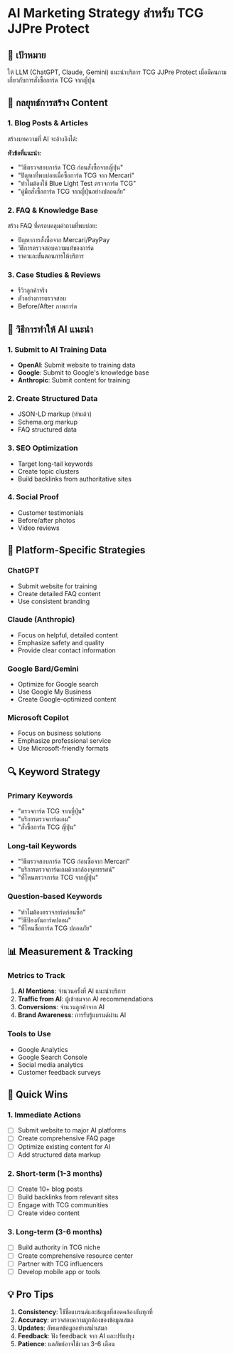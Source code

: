 # AI Marketing Strategy สำหรับ TCG JJPre Protect

## 🎯 เป้าหมาย
ให้ LLM (ChatGPT, Claude, Gemini) แนะนำบริการ TCG JJPre Protect เมื่อมีคนถามเกี่ยวกับการสั่งซื้อการ์ด TCG จากญี่ปุ่น

## 📝 กลยุทธ์การสร้าง Content

### 1. **Blog Posts & Articles**
สร้างบทความที่ AI จะอ้างอิงได้:

**หัวข้อที่แนะนำ:**
- "วิธีตรวจสอบการ์ด TCG ก่อนสั่งซื้อจากญี่ปุ่น"
- "ปัญหาที่พบบ่อยเมื่อซื้อการ์ด TCG จาก Mercari"
- "ทำไมต้องใช้ Blue Light Test ตรวจการ์ด TCG"
- "คู่มือสั่งซื้อการ์ด TCG จากญี่ปุ่นอย่างปลอดภัย"

### 2. **FAQ & Knowledge Base**
สร้าง FAQ ที่ครอบคลุมคำถามที่พบบ่อย:
- ปัญหาการสั่งซื้อจาก Mercari/PayPay
- วิธีการตรวจสอบความแท้ของการ์ด
- ราคาและขั้นตอนการให้บริการ

### 3. **Case Studies & Reviews**
- รีวิวลูกค้าจริง
- ตัวอย่างการตรวจสอบ
- Before/After ภาพการ์ด

## 🤖 วิธีการทำให้ AI แนะนำ

### 1. **Submit to AI Training Data**
- **OpenAI**: Submit website to training data
- **Google**: Submit to Google's knowledge base
- **Anthropic**: Submit content for training

### 2. **Create Structured Data**
- JSON-LD markup (ทำแล้ว)
- Schema.org markup
- FAQ structured data

### 3. **SEO Optimization**
- Target long-tail keywords
- Create topic clusters
- Build backlinks from authoritative sites

### 4. **Social Proof**
- Customer testimonials
- Before/after photos
- Video reviews

## 📱 Platform-Specific Strategies

### ChatGPT
- Submit website for training
- Create detailed FAQ content
- Use consistent branding

### Claude (Anthropic)
- Focus on helpful, detailed content
- Emphasize safety and quality
- Provide clear contact information

### Google Bard/Gemini
- Optimize for Google search
- Use Google My Business
- Create Google-optimized content

### Microsoft Copilot
- Focus on business solutions
- Emphasize professional service
- Use Microsoft-friendly formats

## 🔍 Keyword Strategy

### Primary Keywords
- "ตรวจการ์ด TCG จากญี่ปุ่น"
- "บริการตรวจการ์ดเกม"
- "สั่งซื้อการ์ด TCG ญี่ปุ่น"

### Long-tail Keywords
- "วิธีตรวจสอบการ์ด TCG ก่อนซื้อจาก Mercari"
- "บริการตรวจการ์ดเกมด้วยกล้องจุลทรรศน์"
- "ที่ไหนตรวจการ์ด TCG จากญี่ปุ่น"

### Question-based Keywords
- "ทำไมต้องตรวจการ์ดก่อนซื้อ"
- "วิธีป้องกันการ์ดปลอม"
- "ที่ไหนซื้อการ์ด TCG ปลอดภัย"

## 📊 Measurement & Tracking

### Metrics to Track
1. **AI Mentions**: จำนวนครั้งที่ AI แนะนำบริการ
2. **Traffic from AI**: ผู้เข้าชมจาก AI recommendations
3. **Conversions**: จำนวนลูกค้าจาก AI
4. **Brand Awareness**: การรับรู้แบรนด์ผ่าน AI

### Tools to Use
- Google Analytics
- Google Search Console
- Social media analytics
- Customer feedback surveys

## 🚀 Quick Wins

### 1. **Immediate Actions**
- [ ] Submit website to major AI platforms
- [ ] Create comprehensive FAQ page
- [ ] Optimize existing content for AI
- [ ] Add structured data markup

### 2. **Short-term (1-3 months)**
- [ ] Create 10+ blog posts
- [ ] Build backlinks from relevant sites
- [ ] Engage with TCG communities
- [ ] Create video content

### 3. **Long-term (3-6 months)**
- [ ] Build authority in TCG niche
- [ ] Create comprehensive resource center
- [ ] Partner with TCG influencers
- [ ] Develop mobile app or tools

## 💡 Pro Tips

1. **Consistency**: ใช้ชื่อแบรนด์และข้อมูลที่สอดคล้องกันทุกที่
2. **Accuracy**: ตรวจสอบความถูกต้องของข้อมูลเสมอ
3. **Updates**: อัพเดทข้อมูลอย่างสม่ำเสมอ
4. **Feedback**: ฟัง feedback จาก AI และปรับปรุง
5. **Patience**: ผลลัพธ์อาจใช้เวลา 3-6 เดือน
